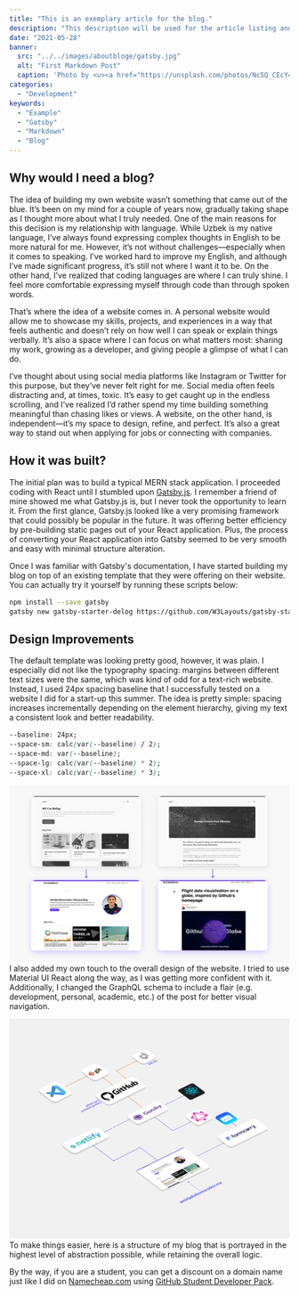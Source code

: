 ```yaml
---
title: "This is an exemplary article for the blog."
description: "This description will be used for the article listing and search results on Google."
date: "2021-05-28"
banner:
  src: "../../images/aboutbloge/gatsby.jpg"
  alt: "First Markdown Post"
  caption: 'Photo by <u><a href="https://unsplash.com/photos/Nc5Q_CEcY44">Florian Olivo</a></u>'
categories:
  - "Development"
keywords:
  - "Example"
  - "Gatsby"
  - "Markdown"
  - "Blog"
---
```


## Why would I need a blog?

The idea of building my own website wasn’t something that came out of the blue. It’s been on my mind for a couple of years now, gradually taking shape as I thought more about what I truly needed. One of the main reasons for this decision is my relationship with language. While Uzbek is my native language, I’ve always found expressing complex thoughts in English to be more natural for me. However, it’s not without challenges—especially when it comes to speaking. I’ve worked hard to improve my English, and although I’ve made significant progress, it’s still not where I want it to be. On the other hand, I’ve realized that coding languages are where I can truly shine. I feel more comfortable expressing myself through code than through spoken words.

That’s where the idea of a website comes in. A personal website would allow me to showcase my skills, projects, and experiences in a way that feels authentic and doesn’t rely on how well I can speak or explain things verbally. It’s also a space where I can focus on what matters most: sharing my work, growing as a developer, and giving people a glimpse of what I can do.


I’ve thought about using social media platforms like Instagram or Twitter for this purpose, but they’ve never felt right for me. Social media often feels distracting and, at times, toxic. It’s easy to get caught up in the endless scrolling, and I’ve realized I’d rather spend my time building something meaningful than chasing likes or views. A website, on the other hand, is independent—it’s my space to design, refine, and perfect. It’s also a great way to stand out when applying for jobs or connecting with companies.


## How it was built?
The initial plan was to build a typical MERN stack application. I proceeded coding with React until I stumbled upon [Gatsby.js](http://url.com). I remember a friend of mine showed me what Gatsby.js is, but I never took the opportunity to learn it. From the first glance, Gatsby.js looked like a very promising framework that could possibly be popular in the future. It was offering better efficiency by pre-building static pages out of your React application. Plus, the process of converting your React application into Gatsby seemed to be very smooth and easy with minimal structure alteration.

Once I was familiar with Gatsby's documentation, I have started building my blog on top of an existing template that they were offering on their website. You can actually try it yourself by running these scripts below:

```bash
npm install --save gatsby
gatsby new gatsby-starter-delog https://github.com/W3Layouts/gatsby-starter-delog
```





## Design Improvements

The default template was looking pretty good, however, it was plain. I especially did not like the typography spacing: margins between different text sizes were the same, which was kind of odd for a text-rich website. Instead, I used 24px spacing baseline that I successfully tested on a website I did for a start-up this summer. The idea is pretty simple: spacing increases incrementally depending on the element hierarchy, giving my text a consistent look and better readability.

```css
--baseline: 24px;
--space-sm: calc(var(--baseline) / 2);
--space-md: var(--baseline);
--space-lg: calc(var(--baseline) * 2);
--space-xl: calc(var(--baseline) * 3);
```


![img](../../images/aboutbloge/2.png)
I also added my own touch to the overall design of the website. I tried to use Material UI React along the way, as I was getting more confident with it. Additionally, I changed the GraphQL schema to include a flair (e.g. development, personal, academic, etc.) of the post for better visual navigation.

![img](../../images/aboutbloge/diagram.png)
To make things easier, here is a structure of my blog that is portrayed in the highest level of abstraction possible, while retaining the overall logic.

By the way, if you are a student, you can get a discount on a domain name just like I did on [Namecheap.com](https://www.namecheap.com) using [GitHub Student Developer Pack](https://education.github.com/pack).
